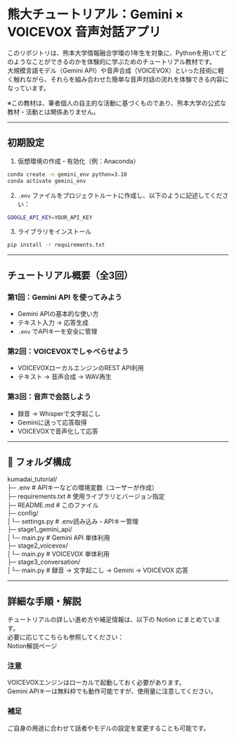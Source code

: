 # 熊大チュートリアル：Gemini × VOICEVOX 音声対話アプリ  

このリポジトリは、熊本大学情報融合学環の1年生を対象に、Pythonを用いてどのようなことができるのかを体験的に学ぶためのチュートリアル教材です。  
大規模言語モデル（Gemini API）や音声合成（VOICEVOX）といった技術に軽く触れながら、それらを組み合わせた簡単な音声対話の流れを体験できる内容になっています。  

※この教材は、筆者個人の自主的な活動に基づくものであり、熊本大学の公式な教材・活動とは関係ありません。  

---

## 初期設定  

1. 仮想環境の作成・有効化（例：Anaconda）  

```bash
conda create -n gemini_env python=3.10
conda activate gemini_env
```

2. `.env` ファイルをプロジェクトルートに作成し、以下のように記述してください：  
```bash
GOOGLE_API_KEY=YOUR_API_KEY
```

3. ライブラリをインストール  
```bash
pip install -r requirements.txt
```

---  

## チュートリアル概要（全3回）  

### 第1回：Gemini API を使ってみよう  
- Gemini APIの基本的な使い方  
- テキスト入力 → 応答生成  
- `.env` でAPIキーを安全に管理  

### 第2回：VOICEVOXでしゃべらせよう  
- VOICEVOXローカルエンジンのREST API利用  
- テキスト → 音声合成 → WAV再生  

### 第3回：音声で会話しよう  
- 録音 → Whisperで文字起こし  
- Geminiに送って応答取得  
- VOICEVOXで音声化して応答  

---  

## 📁 フォルダ構成  

kumadai_tutorial/  
├─ .env # APIキーなどの環境変数（ユーザーが作成）  
├─ requirements.txt # 使用ライブラリとバージョン指定  
├─ README.md # このファイル  
├─ config/  
│└─ settings.py # .env読み込み・APIキー管理  
├─ stage1_gemini_api/  
│└─ main.py # Gemini API 単体利用  
├─ stage2_voicevox/  
│└─ main.py # VOICEVOX 単体利用  
├─ stage3_conversation/  
│└─ main.py # 録音 → 文字起こし → Gemini → VOICEVOX 応答  

--- 

## 詳細な手順・解説
チュートリアルの詳しい進め方や補足情報は、以下の Notion にまとめています。    
必要に応じてこちらも参照してください：  
Notion解説ページ  

### 注意
VOICEVOXエンジンはローカルで起動しておく必要があります。  
Gemini APIキーは無料枠でも動作可能ですが、使用量に注意してください。  

### 補足
ご自身の用途に合わせて話者やモデルの設定を変更することも可能です。  